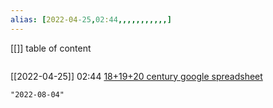 ```yaml
---
alias: [2022-04-25,02:44,,,,,,,,,,,]
---
```

[[]]
table of content
```toc
```

[[2022-04-25]] 02:44
[18+19+20 century google spreadsheet](https://docs.google.com/spreadsheets/d/1zfvo7pL1es-EK3W6KCiSx2HPAEqDNsobKbYRx5Xa9Tc/edit#gid=221671034)
```query
"2022-08-04"
```